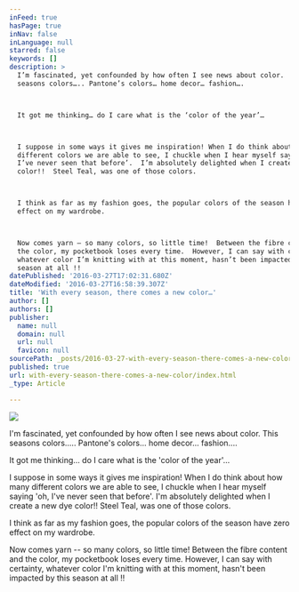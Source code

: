 ```yaml
---
inFeed: true
hasPage: true
inNav: false
inLanguage: null
starred: false
keywords: []
description: >
  I’m fascinated, yet confounded by how often I see news about color.  This
  seasons colors….. Pantone’s colors… home decor… fashion….



  It got me thinking… do I care what is the ‘color of the year’…



  I suppose in some ways it gives me inspiration! When I do think about how many
  different colors we are able to see, I chuckle when I hear myself saying ‘oh,
  I’ve never seen that before’.  I’m absolutely delighted when I create a new dye
  color!!  Steel Teal, was one of those colors.



  I think as far as my fashion goes, the popular colors of the season have zero
  effect on my wardrobe.



  Now comes yarn – so many colors, so little time!  Between the fibre content and
  the color, my pocketbook loses every time.  However, I can say with certainty,
  whatever color I’m knitting with at this moment, hasn’t been impacted by this
  season at all !!
datePublished: '2016-03-27T17:02:31.680Z'
dateModified: '2016-03-27T16:58:39.307Z'
title: 'With every season, there comes a new color…'
author: []
authors: []
publisher:
  name: null
  domain: null
  url: null
  favicon: null
sourcePath: _posts/2016-03-27-with-every-season-there-comes-a-new-color.md
published: true
url: with-every-season-there-comes-a-new-color/index.html
_type: Article

---
```

![](https://the-grid-user-content.s3-us-west-2.amazonaws.com/4087bddc-3b5a-4f4a-8f2a-1b255e286ebf.jpg)

I'm fascinated, yet confounded by how often I see news about color. This seasons colors..... Pantone's colors... home decor... fashion....

It got me thinking... do I care what is the 'color of the year'...

I suppose in some ways it gives me inspiration! When I do think about how many different colors we are able to see, I chuckle when I hear myself saying 'oh, I've never seen that before'. I'm absolutely delighted when I create a new dye color!! Steel Teal, was one of those colors.

I think as far as my fashion goes, the popular colors of the season have zero effect on my wardrobe.

Now comes yarn -- so many colors, so little time! Between the fibre content and the color, my pocketbook loses every time. However, I can say with certainty, whatever color I'm knitting with at this moment, hasn't been impacted by this season at all !!